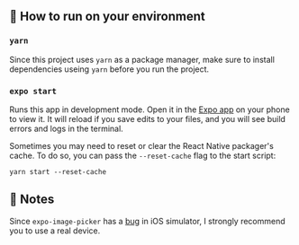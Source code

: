 ## 🚀 How to run on your environment

### `yarn`
Since this project uses `yarn` as a package manager, make sure to install dependencies useing `yarn` before you run the project.

### `expo start`

Runs this app in development mode.
Open it in the [Expo app](https://expo.io) on your phone to view it. It will reload if you save edits to your files, and you will see build errors and logs in the terminal.

Sometimes you may need to reset or clear the React Native packager's cache. To do so, you can pass the `--reset-cache` flag to the start script:

```
yarn start --reset-cache
```


## 📝 Notes
Since `expo-image-picker` has a [bug](https://github.com/expo/expo/issues/11291) in iOS simulator, I strongly recommend you to use a real device.

